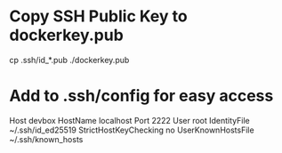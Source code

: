 # Copy SSH Public Key to dockerkey.pub
cp .ssh/id_*.pub ./dockerkey.pub

# Add to .ssh/config for easy access
Host devbox
  HostName localhost
  Port 2222
  User root
  IdentityFile ~/.ssh/id_ed25519
  StrictHostKeyChecking no
  UserKnownHostsFile ~/.ssh/known_hosts